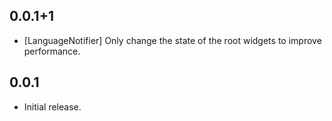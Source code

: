 ## 0.0.1+1

* [LanguageNotifier] Only change the state of the root widgets to improve performance.

## 0.0.1

* Initial release.
